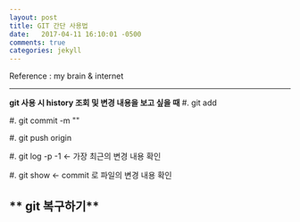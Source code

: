 ```yaml
---
layout: post
title: GIT 간단 사용법
date:   2017-04-11 16:10:01 -0500
comments: true
categories: jekyll
---
```


Reference : my brain & internet


---
**git 사용 시 history 조회 및 변경 내용을 보고 싶을 때**
#. git add <filename>

#. git commit -m "<comment>"

#. git push origin <branch name>

#. git log -p -1 <- 가장 최근의 변경 내용 확인

#. git show <commitid> <- commit 로 파일의 변경 내용 확인
 
** git 복구하기**
---


